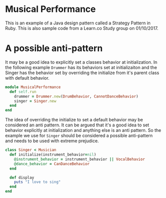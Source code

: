 # Musical Performance
This is an example of a Java design pattern called a Strategy Pattern in Ruby.
This is also sample code from a Learn.co Study group on 01/10/2017.

# A possible anti-pattern
It may be a good idea to explicitly set a classes behavior at initialization.
In the following example `Drummer` has its behaviors set at initializaiton and
the Singer has the behavior set by overriding the initialize from it's parent
class with default behavior.

```ruby
module MusicalPerformance
  def self.run
    drummer = Drummer.new(DrumBehavior, CannotDanceBehavior)
    singer = Singer.new
  end
end
```

The idea of overriding the initialize to set a default behavior may be
considered an anti pattern. It can be argued that it's a good idea to set
behavior explicitly at initialization and anything else is an anti pattern. So
the example we use for `Singer` should be considered a possible anti-pattern and
needs to be used with extreme prejudice.

```ruby
class Singer < Musician
  def initialize(instrument_behavior=nil)
    @instrument_behavior = instrument_behavior || VocalBehavior
    @dance_behavior = CanDanceBehavior
  end

  def display
    puts "I love to sing"
  end
end
```
